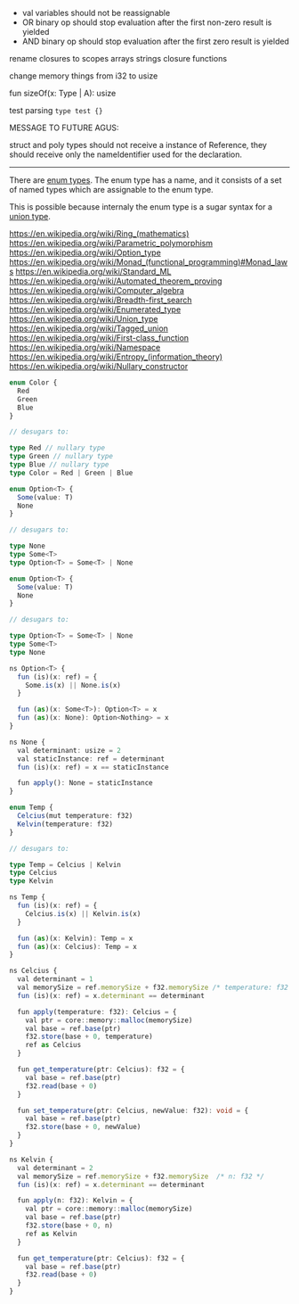 - val variables should not be reassignable
- OR binary op should stop evaluation after the first non-zero result is yielded
- AND binary op should stop evaluation after the first zero result is yielded

rename closures to scopes
arrays
strings
closure functions

change memory things from i32 to usize

fun sizeOf(x: Type<A> | A): usize

test parsing `type test {}`

MESSAGE TO FUTURE AGUS:

struct and poly types should not receive a instance of Reference, they should receive only the nameIdentifier used for the declaration.

---

There are [enum types](https://en.wikipedia.org/wiki/Enumerated_type). The enum type has a name, and it consists of a set of named types which are assignable to the enum type.

This is possible because internaly the enum type is a sugar syntax for a [union type](https://en.wikipedia.org/wiki/Tagged_union).

https://en.wikipedia.org/wiki/Ring_(mathematics)
https://en.wikipedia.org/wiki/Parametric_polymorphism
https://en.wikipedia.org/wiki/Option_type
https://en.wikipedia.org/wiki/Monad_(functional_programming)#Monad_laws
https://en.wikipedia.org/wiki/Standard_ML
https://en.wikipedia.org/wiki/Automated_theorem_proving
https://en.wikipedia.org/wiki/Computer_algebra
https://en.wikipedia.org/wiki/Breadth-first_search
https://en.wikipedia.org/wiki/Enumerated_type
https://en.wikipedia.org/wiki/Union_type
https://en.wikipedia.org/wiki/Tagged_union
https://en.wikipedia.org/wiki/First-class_function
https://en.wikipedia.org/wiki/Namespace
https://en.wikipedia.org/wiki/Entropy_(information_theory)
https://en.wikipedia.org/wiki/Nullary_constructor

```ts
enum Color {
  Red
  Green
  Blue
}

// desugars to:

type Red // nullary type
type Green // nullary type
type Blue // nullary type
type Color = Red | Green | Blue
```

```ts
enum Option<T> {
  Some(value: T)
  None
}

// desugars to:

type None
type Some<T>
type Option<T> = Some<T> | None
```

```ts
enum Option<T> {
  Some(value: T)
  None
}

// desugars to:

type Option<T> = Some<T> | None
type Some<T>
type None

ns Option<T> {
  fun (is)(x: ref) = {
    Some.is(x) || None.is(x)
  }

  fun (as)(x: Some<T>): Option<T> = x
  fun (as)(x: None): Option<Nothing> = x
}

ns None {
  val determinant: usize = 2
  val staticInstance: ref = determinant
  fun (is)(x: ref) = x == staticInstance

  fun apply(): None = staticInstance
}


```

```ts
enum Temp {
  Celcius(mut temperature: f32)
  Kelvin(temperature: f32)
}

// desugars to:

type Temp = Celcius | Kelvin
type Celcius
type Kelvin

ns Temp {
  fun (is)(x: ref) = {
    Celcius.is(x) || Kelvin.is(x)
  }

  fun (as)(x: Kelvin): Temp = x
  fun (as)(x: Celcius): Temp = x
}

ns Celcius {
  val determinant = 1
  val memorySize = ref.memorySize + f32.memorySize /* temperature: f32 */
  fun (is)(x: ref) = x.determinant == determinant

  fun apply(temperature: f32): Celcius = {
    val ptr = core::memory::malloc(memorySize)
    val base = ref.base(ptr)
    f32.store(base + 0, temperature)
    ref as Celcius
  }

  fun get_temperature(ptr: Celcius): f32 = {
    val base = ref.base(ptr)
    f32.read(base + 0)
  }

  fun set_temperature(ptr: Celcius, newValue: f32): void = {
    val base = ref.base(ptr)
    f32.store(base + 0, newValue)
  }
}

ns Kelvin {
  val determinant = 2
  val memorySize = ref.memorySize + f32.memorySize  /* n: f32 */
  fun (is)(x: ref) = x.determinant == determinant

  fun apply(n: f32): Kelvin = {
    val ptr = core::memory::malloc(memorySize)
    val base = ref.base(ptr)
    f32.store(base + 0, n)
    ref as Kelvin
  }

  fun get_temperature(ptr: Celcius): f32 = {
    val base = ref.base(ptr)
    f32.read(base + 0)
  }
}
```
